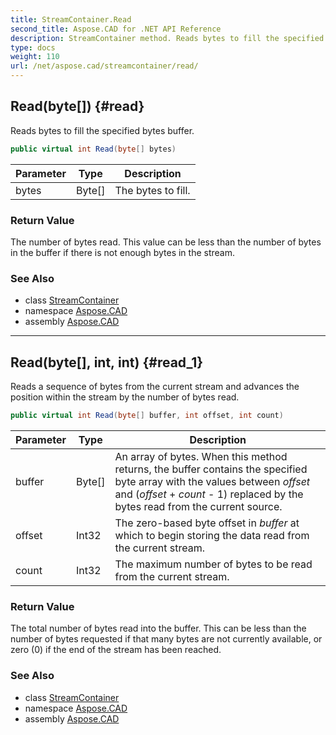 ```yaml
---
title: StreamContainer.Read
second_title: Aspose.CAD for .NET API Reference
description: StreamContainer method. Reads bytes to fill the specified bytes buffer
type: docs
weight: 110
url: /net/aspose.cad/streamcontainer/read/
---
```

## Read(byte[]) {#read}

Reads bytes to fill the specified bytes buffer.

```csharp
public virtual int Read(byte[] bytes)
```

| Parameter | Type | Description |
| --- | --- | --- |
| bytes | Byte[] | The bytes to fill. |

### Return Value

The number of bytes read. This value can be less than the number of bytes in the buffer if there is not enough bytes in the stream.

### See Also

* class [StreamContainer](../)
* namespace [Aspose.CAD](../../streamcontainer/)
* assembly [Aspose.CAD](../../../)

---

## Read(byte[], int, int) {#read_1}

Reads a sequence of bytes from the current stream and advances the position within the stream by the number of bytes read.

```csharp
public virtual int Read(byte[] buffer, int offset, int count)
```

| Parameter | Type | Description |
| --- | --- | --- |
| buffer | Byte[] | An array of bytes. When this method returns, the buffer contains the specified byte array with the values between *offset* and (*offset* + *count* - 1) replaced by the bytes read from the current source. |
| offset | Int32 | The zero-based byte offset in *buffer* at which to begin storing the data read from the current stream. |
| count | Int32 | The maximum number of bytes to be read from the current stream. |

### Return Value

The total number of bytes read into the buffer. This can be less than the number of bytes requested if that many bytes are not currently available, or zero (0) if the end of the stream has been reached.

### See Also

* class [StreamContainer](../)
* namespace [Aspose.CAD](../../streamcontainer/)
* assembly [Aspose.CAD](../../../)


